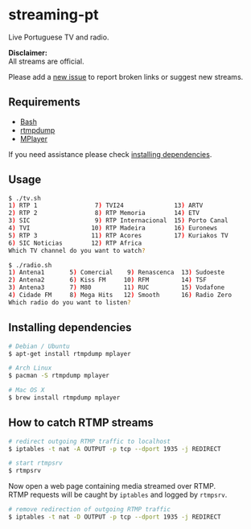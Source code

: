 streaming-pt
============

Live Portuguese TV and radio.

**Disclaimer:**  
All streams are official.

Please add a [new issue](https://github.com/marmelo/streaming-pt/issues) to report broken links or suggest new streams.


Requirements
-----

- [Bash](https://www.gnu.org/software/bash/)
- [rtmpdump](https://rtmpdump.mplayerhq.hu/)
- [MPlayer](http://www.mplayerhq.hu/)

If you need assistance please check [installing dependencies](#installing-dependencies).


Usage
-----

```bash
$ ./tv.sh 
1) RTP 1                7) TVI24              13) ARTV
2) RTP 2                8) RTP Memoria        14) ETV
3) SIC                  9) RTP Internacional  15) Porto Canal
4) TVI                 10) RTP Madeira        16) Euronews
5) RTP 3               11) RTP Acores         17) Kuriakos TV
6) SIC Noticias        12) RTP Africa
Which TV channel do you want to watch?
```

```bash
$ ./radio.sh
1) Antena1       5) Comercial    9) Renascenca  13) Sudoeste
2) Antena2       6) Kiss FM     10) RFM         14) TSF
3) Antena3       7) M80         11) RUC         15) Vodafone
4) Cidade FM     8) Mega Hits   12) Smooth      16) Radio Zero
Which radio do you want to listen? 
```


Installing dependencies
-----

```bash
# Debian / Ubuntu
$ apt-get install rtmpdump mplayer
```

```bash
# Arch Linux
$ pacman -S rtmpdump mplayer
```

```bash
# Mac OS X
$ brew install rtmpdump mplayer
```

How to catch RTMP streams
-----

```bash
# redirect outgoing RTMP traffic to localhost
$ iptables -t nat -A OUTPUT -p tcp --dport 1935 -j REDIRECT
```

```bash
# start rtmpsrv
$ rtmpsrv
```

Now open a web page containing media streamed over RTMP.  
RTMP requests will be caught by `iptables` and logged by `rtmpsrv`.

```bash
# remove redirection of outgoing RTMP traffic
$ iptables -t nat -D OUTPUT -p tcp --dport 1935 -j REDIRECT
```
